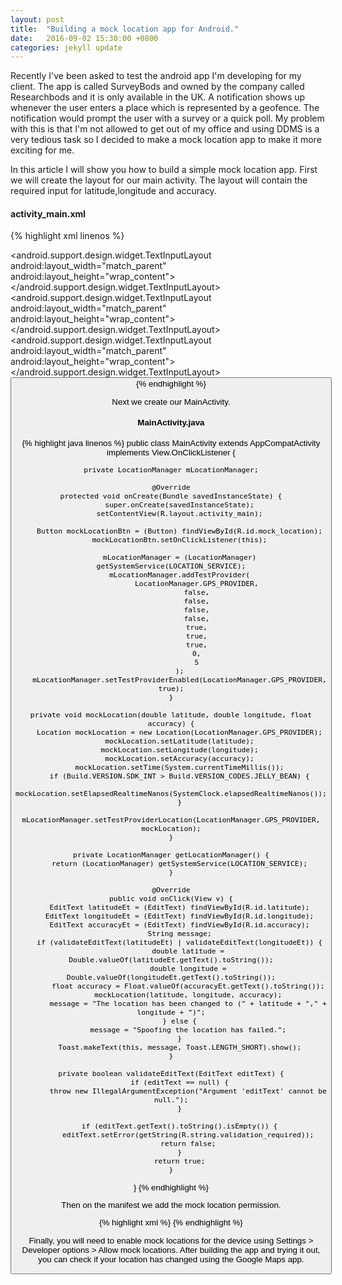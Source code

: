 ```yaml
---
layout: post
title:  "Building a mock location app for Android."
date:   2016-09-02 15:30:00 +0800
categories: jekyll update
---
```

<p>Recently I've been asked to test the android app I'm developing for my client.
The app is called SurveyBods and owned by the company called Researchbods and it is only available in the UK.
A notification shows up whenever the user enters a place which is represented by a geofence.
The notification would prompt the user with a survey or a quick poll.
My problem with this is that I'm not allowed to get out of my office and using DDMS is a very tedious task so I decided to make a mock location app to make it more exciting for me.</p>

<p>In this article I will show you how to build a simple mock location app.
First we will create the layout for our main activity.
The layout will contain the required input for latitude,longitude and accuracy.</p>

<h4>activity_main.xml</h4>

{% highlight xml linenos %}
<?xml version="1.0" encoding="utf-8"?>
<LinearLayout xmlns:android="http://schemas.android.com/apk/res/android"
    xmlns:tools="http://schemas.android.com/tools"
    android:layout_width="match_parent"
    android:layout_height="match_parent"
    android:orientation="vertical"
    android:paddingBottom="@dimen/activity_vertical_margin"
    android:paddingLeft="@dimen/activity_horizontal_margin"
    android:paddingRight="@dimen/activity_horizontal_margin"
    android:paddingTop="@dimen/activity_vertical_margin"
    tools:context="com.emmanuelcorrales.locationspoofer.MainActivity">
    <android.support.design.widget.TextInputLayout
        android:layout_width="match_parent"
        android:layout_height="wrap_content">
        <EditText
            android:id="@+id/latitude"
            android:layout_width="match_parent"
            android:layout_height="wrap_content"
            android:ems="10"
            android:hint="@string/latitude"
            android:inputType="numberDecimal|numberSigned" />
    </android.support.design.widget.TextInputLayout>
    <android.support.design.widget.TextInputLayout
        android:layout_width="match_parent"
        android:layout_height="wrap_content">
        <EditText
            android:id="@+id/longitude"
            android:layout_width="match_parent"
            android:layout_height="wrap_content"
            android:ems="10"
            android:hint="@string/longitude"
            android:inputType="numberDecimal|numberSigned" />
    </android.support.design.widget.TextInputLayout>
    <android.support.design.widget.TextInputLayout
        android:layout_width="match_parent"
        android:layout_height="wrap_content">
        <EditText
            android:id="@+id/accuracy"
            android:layout_width="match_parent"
            android:layout_height="wrap_content"
            android:ems="10"
            android:hint="@string/accuracy"
            android:inputType="numberDecimal" />
    </android.support.design.widget.TextInputLayout>
    <Button
        android:id="@+id/mock_location"
        android:layout_width="wrap_content"
        android:layout_height="wrap_content"
        android:text="OK" />
</LinearLayout>
{% endhighlight %}

<p>Next we create our MainActivity.</p>

<h4>MainActivity.java</h4>
{% highlight java linenos %}
public class MainActivity extends AppCompatActivity implements View.OnClickListener {

    private LocationManager mLocationManager;

    @Override
    protected void onCreate(Bundle savedInstanceState) {
        super.onCreate(savedInstanceState);
        setContentView(R.layout.activity_main);

        Button mockLocationBtn = (Button) findViewById(R.id.mock_location);
        mockLocationBtn.setOnClickListener(this);

        mLocationManager = (LocationManager) getSystemService(LOCATION_SERVICE);
        mLocationManager.addTestProvider(
                LocationManager.GPS_PROVIDER,
                false,
                false,
                false,
                false,
                true,
                true,
                true,
                0,
                5
        );
        mLocationManager.setTestProviderEnabled(LocationManager.GPS_PROVIDER, true);
    }

    private void mockLocation(double latitude, double longitude, float accuracy) {
        Location mockLocation = new Location(LocationManager.GPS_PROVIDER);
        mockLocation.setLatitude(latitude);
        mockLocation.setLongitude(longitude);
        mockLocation.setAccuracy(accuracy);
        mockLocation.setTime(System.currentTimeMillis());
        if (Build.VERSION.SDK_INT > Build.VERSION_CODES.JELLY_BEAN) {
            mockLocation.setElapsedRealtimeNanos(SystemClock.elapsedRealtimeNanos());
        }
        mLocationManager.setTestProviderLocation(LocationManager.GPS_PROVIDER, mockLocation);
    }

    private LocationManager getLocationManager() {
        return (LocationManager) getSystemService(LOCATION_SERVICE);
    }

    @Override
    public void onClick(View v) {
        EditText latitudeEt = (EditText) findViewById(R.id.latitude);
        EditText longitudeEt = (EditText) findViewById(R.id.longitude);
        EditText accuracyEt = (EditText) findViewById(R.id.accuracy);
        String message;
        if (validateEditText(latitudeEt) | validateEditText(longitudeEt)) {
            double latitude = Double.valueOf(latitudeEt.getText().toString());
            double longitude = Double.valueOf(longitudeEt.getText().toString());
            float accuracy = Float.valueOf(accuracyEt.getText().toString());
            mockLocation(latitude, longitude, accuracy);
            message = "The location has been changed to (" + latitude + "," + longitude + ")";
        } else {
            message = "Spoofing the location has failed.";
        }
        Toast.makeText(this, message, Toast.LENGTH_SHORT).show();
    }

    private boolean validateEditText(EditText editText) {
        if (editText == null) {
            throw new IllegalArgumentException("Argument 'editText' cannot be null.");
        }

        if (editText.getText().toString().isEmpty()) {
            editText.setError(getString(R.string.validation_required));
            return false;
        }
        return true;
    }
}
{% endhighlight %}

<p>Then on the manifest we add the mock location permission.</p>

{% highlight xml %}
<uses-permission android:name="android.permission.ACCESS_MOCK_LOCATION" />
{% endhighlight %}

<p>Finally, you will need to enable mock locations for the device using Settings > Developer options > Allow mock locations. After building the app and trying it out, you can check if your location has changed using the Google Maps app.</p>
